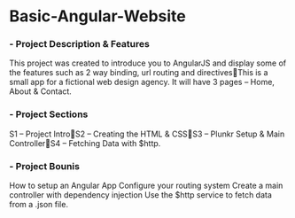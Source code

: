 # Basic-Angular-Website

### - Project Description & Features
This project was created to introduce you to AngularJS and display some of the features such as 2 way binding, url routing and directivesThis is a small app for a fictional web design agency. It will have 3 pages – Home, About & Contact.

### - Project Sections
S1 – Project IntroS2 
– Creating the HTML & CSSS3 
– Plunkr Setup & Main ControllerS4 
– Fetching Data with $http.

### - Project Bounis
How to setup an Angular App
Configure your routing system
Create a main controller with dependency injection
Use the $http service to fetch data from a .json file.
